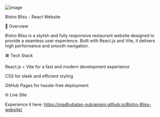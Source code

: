 ![image](https://github.com/user-attachments/assets/8bcf3125-0b44-40f0-a6f8-9d278e723e47)


Bistro Bliss - React Website

🚀 Overview

Bistro Bliss is a stylish and fully responsive restaurant website designed to provide a seamless user experience. Built with React.js and Vite, it delivers high performance and smooth navigation.

🛠️ Tech Stack

React.js + Vite for a fast and modern development experience

CSS for sleek and efficient styling

GitHub Pages for hassle-free deployment

🌐 Live Site

Experience it here: https://madhubalan-subramani.github.io/Bistro-Bliss-website/

